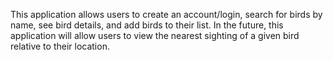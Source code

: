 This application allows users to create an account/login, search for birds by name, see bird details, and add birds to their list. In the future, this application will allow users to view the nearest sighting of a given bird relative to their location. 
